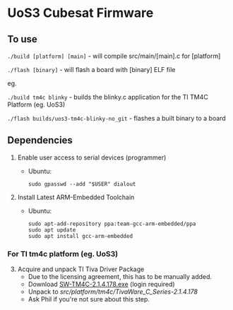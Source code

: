 # UoS3 Cubesat Firmware

## To use

`./build [platform] [main]` - will compile src/main/[main].c for [platform]

`./flash [binary]` - will flash a board with [binary] ELF file

eg.

`./build tm4c blinky` - builds the blinky.c application for the TI TM4C Platform (eg. UoS3)

`./flash builds/uos3-tm4c-blinky-no_git` - flashes a built binary to a board

## Dependencies

1. Enable user access to serial devices (programmer)
    * Ubuntu:
      ```
      sudo gpasswd --add "$USER" dialout
      ```

2. Install Latest ARM-Embedded Toolchain
    * Ubuntu:
      ```
      sudo apt-add-repository ppa:team-gcc-arm-embedded/ppa
      sudo apt update
      sudo apt install gcc-arm-embedded
      ```

### For TI tm4c platform (eg. UoS3)

3. Acquire and unpack TI Tiva Driver Package
	* Due to the licensing agreement, this has to be manually added.
	* Download [SW-TM4C-2.1.4.178.exe](http://software-dl.ti.com/tiva-c/SW-TM4C/latest/index_FDS.html) (login required)
	* Unpack to _src/platform/tm4c/TivaWare_C_Series-2.1.4.178_
	* Ask Phil if you're not sure about this step.